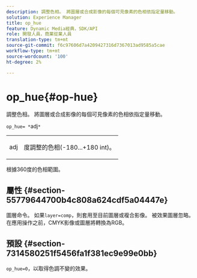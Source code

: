 ```yaml
---
description: 調整色相。 將圖層或合成影像的每個可見像素的色相依指定量移動。
solution: Experience Manager
title: op_hue
feature: Dynamic Media經典，SDK/API
role: 開發人員，商業從業人員
translation-type: tm+mt
source-git-commit: f6c97606d7a4209427316d7367013ad9585a5cae
workflow-type: tm+mt
source-wordcount: '100'
ht-degree: 2%

---
```



# op_hue{#op-hue}

調整色相。 將圖層或合成影像的每個可見像素的色相依指定量移動。

`op_hue= *`adj`*`

<table id="simpletable_7DC7ABA384664BDDAA65B8DEEF7859A8"> 
 <tr class="strow"> 
  <td class="stentry"> <p><span class="varname"> adj</span> </p> </td> 
  <td class="stentry"> <p>度調整的色相(-180...+180 int)。 </p></td> 
 </tr> 
</table>

根據360度的色相範圍。

## 屬性 {#section-55779644700b4c808a624cdf5a04447e}

圖層命令。 如果`layer=comp`，則套用至目前圖層或複合影像。 被效果圖層忽略。 在應用操作之前，CMYK影像或圖層將轉換為RGB。

## 預設 {#section-7314580251f5456fa1f381ec9e99e0bb}

`op_hue=0`，以取得色調不變的效果。
